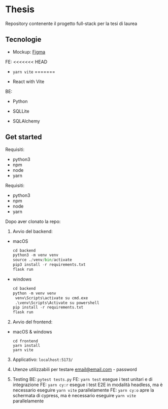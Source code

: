 # Thesis

Repository contenente il progetto full-stack per la tesi di laurea

## Tecnologie

- Mockup: [Figma](https://www.figma.com/design/E2oxlgq3FVQRVGZg5toH1E/Tesi)

FE:
<<<<<<< HEAD
 - ```yarn vite```
=======

- React with Vite

BE:

- Python

- SQLLite

- SQLAlchemy

## Get started

Requisiti:

- python3
- npm
- node
- yarn 

Requisiti:

- python3
- npm
- node
- yarn

Dopo aver clonato la repo:

1. Avvio del backend:

- macOS

  ```python
  cd backend
  python3 -m venv venv
  source ./venv/bin/activate
  pip3 install -r requirements.txt
  flask run
  ```

- windows

  ```python
  cd backend
  python -m venv venv
   venv\Scripts\activate su cmd.exe
   .\venv\Scripts\Activate su powershell
  pip install -r requirements.txt
  flask run
  ```

2. Avvio del frontend:

- macOS & windows

  ```npm
  cd frontend
  yarn install
  yarn vite
  ```

3. Applicativo: `localhost:5173/`

4. Utenze utilizzabili per testare
email@email.com - password

5. Testing
BE: `pytest tests.py`
FE: `yarn test` esegue i test unitari e di integrazione
FE: `yarn cy:r` esegue i test E2E in modalità headless, ma è necessario eseguire `yarn vite` parallelamente
FE: `yarn cy:o` apre la schermata di cypress, ma è necessario eseguire `yarn vite` parallelamente
